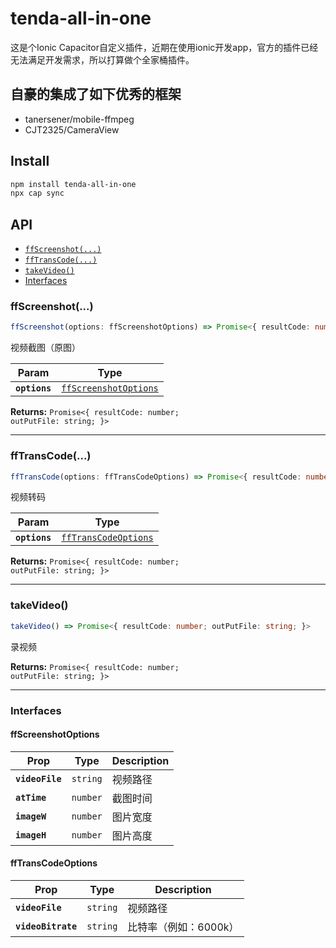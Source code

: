 # tenda-all-in-one

这是个Ionic Capacitor自定义插件，近期在使用ionic开发app，官方的插件已经无法满足开发需求，所以打算做个全家桶插件。

## 自豪的集成了如下优秀的框架

* tanersener/mobile-ffmpeg
* CJT2325/CameraView

## Install

```bash
npm install tenda-all-in-one
npx cap sync
```

## API

<docgen-index>

* [`ffScreenshot(...)`](#ffscreenshot)
* [`ffTransCode(...)`](#fftranscode)
* [`takeVideo()`](#takevideo)
* [Interfaces](#interfaces)

</docgen-index>

<docgen-api>
<!--Update the source file JSDoc comments and rerun docgen to update the docs below-->

### ffScreenshot(...)

```typescript
ffScreenshot(options: ffScreenshotOptions) => Promise<{ resultCode: number; outPutFile: string; }>
```

视频截图（原图）

| Param         | Type                                                                |
| ------------- | ------------------------------------------------------------------- |
| **`options`** | <code><a href="#ffscreenshotoptions">ffScreenshotOptions</a></code> |

**Returns:** <code>Promise&lt;{ resultCode: number; outPutFile: string; }&gt;</code>

--------------------


### ffTransCode(...)

```typescript
ffTransCode(options: ffTransCodeOptions) => Promise<{ resultCode: number; outPutFile: string; }>
```

视频转码

| Param         | Type                                                              |
| ------------- | ----------------------------------------------------------------- |
| **`options`** | <code><a href="#fftranscodeoptions">ffTransCodeOptions</a></code> |

**Returns:** <code>Promise&lt;{ resultCode: number; outPutFile: string; }&gt;</code>

--------------------


### takeVideo()

```typescript
takeVideo() => Promise<{ resultCode: number; outPutFile: string; }>
```

录视频

**Returns:** <code>Promise&lt;{ resultCode: number; outPutFile: string; }&gt;</code>

--------------------


### Interfaces


#### ffScreenshotOptions

| Prop            | Type                | Description |
| --------------- | ------------------- | ----------- |
| **`videoFile`** | <code>string</code> | 视频路径        |
| **`atTime`**    | <code>number</code> | 截图时间        |
| **`imageW`**    | <code>number</code> | 图片宽度        |
| **`imageH`**    | <code>number</code> | 图片高度        |


#### ffTransCodeOptions

| Prop               | Type                | Description   |
| ------------------ | ------------------- | ------------- |
| **`videoFile`**    | <code>string</code> | 视频路径          |
| **`videoBitrate`** | <code>string</code> | 比特率（例如：6000k） |

</docgen-api>

